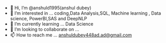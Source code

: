 - 👋 Hi, I’m @anshuld1995(anshul dubey)
- 👀 I’m interested in ... coding,Data Analysis,SQL, Machine learning , Data science, PowerBI,SAS and DeepNLP
- 🌱 I’m currently learning ... Data Science 
- 💞️ I’m looking to collaborate on ...
- 📫 How to reach me ... anshuldubey448ad.ad@gmail.com

<!---
anshuld1995/anshuld1995 is a ✨ special ✨ repository because its `README.md` (this file) appears on your GitHub profile.
You can click the Preview link to take a look at your changes.
--->
